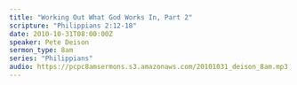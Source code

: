 ```yaml
---
title: "Working Out What God Works In, Part 2"
scripture: "Philippians 2:12-18"
date: 2010-10-31T08:00:00Z
speaker: Pete Deison
sermon_type: 8am
series: "Philippians"
audio: https://pcpc8amsermons.s3.amazonaws.com/20101031_deison_8am.mp3 
---
```



